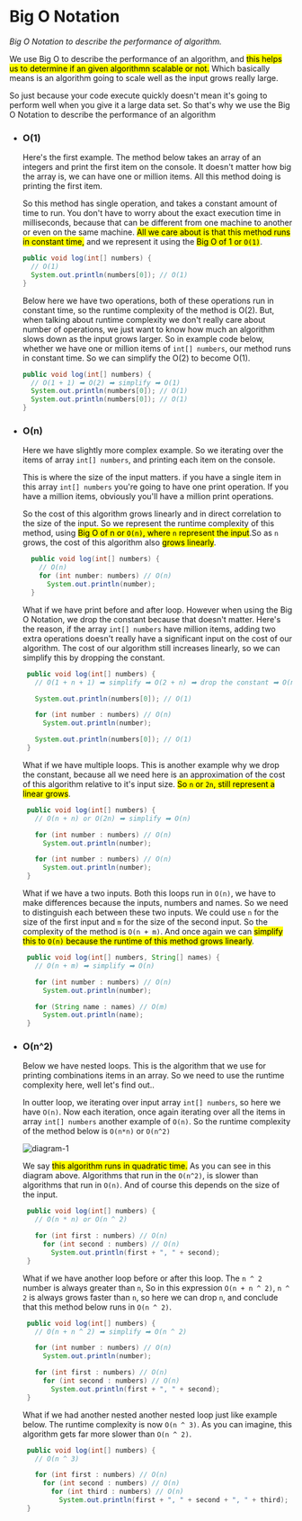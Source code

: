 # Big O Notation

_Big O Notation to describe the performance of algorithm._

We use Big O to describe the performance of an algorithm, and <mark>this helps us to determine if an given algorithmn scalable or not.</mark> Which basically means is an algorithm going to scale well as the input grows really large.

So just because your code execute quickly doesn't mean it's going to perform well when you give it a large data set. So that's why we use the Big O Notation to describe the performance of an algorithm

-   ### **O(1)**

    Here's the first example. The method below takes an array of an integers and print the first item on the console. It doesn't matter how big the array is, we can have one or million items. All this method doing is printing the first item.

    So this method has single operation, and takes a constant amount of time to run. You don't have to worry about the exact execution time in milliseconds, because that can be different from one machine to another or even on the same machine. <mark>All we care about is that this method runs in constant time,</mark> and we represent it using the <mark>Big O of 1 or `O(1)`</mark>.

    ```java
    public void log(int[] numbers) {
      // O(1)
      System.out.println(numbers[0]); // O(1)
    }
    ```

    Below here we have two operations, both of these operations run in constant time, so the runtime complexity of the method is O(2). But, when talking about runtime complexity we don't really care about number of operations, we just want to know how much an algorithm slows down as the input grows larger. So in example code below, whether we have one or million items of `int[] numbers`, our method runs in constant time. So we can simplify the O(2) to become O(1).

    ```java
    public void log(int[] numbers) {
      // O(1 + 1) ➡ O(2) ➡ simplify ➡ O(1)
      System.out.println(numbers[0]); // O(1)
      System.out.println(numbers[0]); // O(1)
    }
    ```

-   ### **O(n)**

    Here we have slightly more complex example. So we iterating over the items of array `int[] numbers`, and printing each item on the console.

    This is where the size of the input matters. if you have a single item in this array `int[] numbers` you're going to have one print operation. If you have a million items, obviously you'll have a million print operations.

    So the cost of this algorithm grows linearly and in direct correlation to the size of the input. So we represent the runtime complexity of this method, using <mark>Big O of n or `O(n)`, where `n` represent the input</mark>.So as `n` grows, the cost of this algorithm also <mark>grows linearly</mark>.

    ```java
      public void log(int[] numbers) {
        // O(n)
        for (int number: numbers) // O(n)
          System.out.println(number);
      }
    ```

    What if we have print before and after loop. However when using the Big O Notation, we drop the constant because that doesn't matter. Here's the reason, if the array `int[] numbers` have million items, adding two extra operations doesn't really have a significant input on the cost of our algorithm. The cost of our algorithm still increases linearly, so we can simplify this by dropping the constant.

    ```java
     public void log(int[] numbers) {
       // O(1 + n + 1) ➡ simplify ➡ O(2 + n) ➡ drop the constant ➡ O(n)

       System.out.println(numbers[0]); // O(1)

       for (int number : numbers) // O(n)
         System.out.println(number);

       System.out.println(numbers[0]); // O(1)
     }
    ```

    What if we have multiple loops. This is another example why we drop the constant, because all we need here is an approximation of the cost of this algorithm relative to it's input size. <mark>So `n` or `2n`, still represent a linear grows</mark>.

    ```java
     public void log(int[] numbers) {
       // O(n + n) or O(2n) ➡ simplify ➡ O(n)

       for (int number : numbers) // O(n)
         System.out.println(number);

       for (int number : numbers) // O(n)
         System.out.println(number);
     }
    ```

    What if we have a two inputs. Both this loops run in `O(n)`, we have to make differences because the inputs, numbers and names. So we need to distinguish each between these two inputs. We could use `n` for the size of the first input and `m` for the size of the second input. So the complexity of the method is `O(n + m)`. And once again we can <mark>simplify this to `O(n)` because the runtime of this method grows linearly</mark>.

    ```java
     public void log(int[] numbers, String[] names) {
       // O(n + m) ➡ simplify ➡ O(n)

       for (int number : numbers) // O(n)
         System.out.println(number);

       for (String name : names) // O(m)
         System.out.println(name);
     }
    ```

-   ### **O(n^2)**

    Below we have nested loops. This is the algorithm that we use for printing combinations items in an array. So we need to use the runtime complexity here, well let's find out..

    In outter loop, we iterating over input array `int[] numbers`, so here we have `O(n)`. Now each iteration, once again iterating over all the items in array `int[] numbers` another example of `O(n)`. So the runtime complexity of the method below is `O(n*n)` or `O(n^2)`

    ![diagram-1](https://snipboard.io/ubwaSo.jpg)

    We say <mark>this algorithm runs in quadratic time.</mark> As you can see in this diagram above.
    Algorithms that run in the `O(n^2)`, is slower than algorithms that run in `O(n)`. And of course this depends on the size of the input.

    ```java
     public void log(int[] numbers) {
       // O(n * n) or O(n ^ 2)

       for (int first : numbers) // O(n)
         for (int second : numbers) // O(n)
           System.out.println(first + ", " + second);
     }
    ```

    What if we have another loop before or after this loop. The `n ^ 2` number is always greater than `n`, So in this expression `O(n + n ^ 2)`, `n ^ 2` is always grows faster than `n`, so here we can drop `n`, and conclude that this method below runs in `O(n ^ 2)`.

    ```java
     public void log(int[] numbers) {
       // O(n + n ^ 2) ➡ simplify ➡ O(n ^ 2)

       for (int number : numbers) // O(n)
         System.out.println(number);

       for (int first : numbers) // O(n)
         for (int second : numbers) // O(n)
           System.out.println(first + ", " + second);
     }
    ```

    What if we had another nested another nested loop just like example below. The runtime complexity is now `O(n ^ 3)`. As you can imagine, this algorithm gets far more slower than `O(n ^ 2)`.

    ```java
     public void log(int[] numbers) {
       // O(n ^ 3)

       for (int first : numbers) // O(n)
         for (int second : numbers) // O(n)
           for (int third : numbers) // O(n)
             System.out.println(first + ", " + second + ", " + third);
     }
    ```
